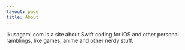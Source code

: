 ```yaml
---
layout: page
title: About
---
```


Ikusagami.com is a site about Swift coding for iOS and other personal ramblings, like games, anime and other nerdy stuff. 
